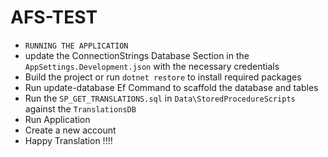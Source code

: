 # AFS-TEST
- `RUNNING THE APPLICATION`
- update the ConnectionStrings Database Section in the `AppSettings.Development.json` with the necessary credentials
- Build the project or run `dotnet restore` to install required packages
- Run update-database Ef Command to scaffold the database and tables
- Run the `SP_GET_TRANSLATIONS.sql` in `Data\StoredProcedureScripts` against the `TranslationsDB`
- Run Application 
- Create a new account
- Happy Translation !!!!

